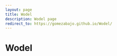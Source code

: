 ```yaml
---
layout: page
title: Wodel
description: Wodel page
redirect_to: https://gomezabajo.github.io/Wodel/
---
```

# Wodel